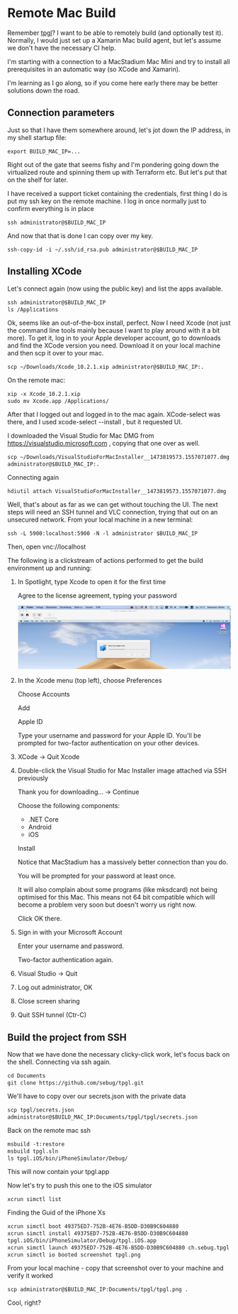 # Remote Mac Build
Remember [tpgl](https://github.com/sebug/tpgl)? I want to be able to remotely
build (and optionally test it). Normally, I would just set up a Xamarin Mac
build agent, but let's assume we don't have the necessary CI help.

I'm starting with a connection to a MacStadium Mac Mini and try to install
all prerequisites in an automatic way (so XCode and Xamarin).

I'm learning as I go along, so if you come here early there may be better
solutions down the road.

## Connection parameters
Just so that I have them somewhere around, let's jot down the IP address, in
my shell startup file:

	export BUILD_MAC_IP=...

Right out of the gate that seems fishy and I'm pondering going down the
virtualized route and spinning them up with Terraform etc. But let's put that
on the shelf for later.

I have received a support ticket containing the credentials, first thing I
do is put my ssh key on the remote machine. I log in once normally just to
confirm everything is in place

	ssh administrator@$BUILD_MAC_IP

And now that that is done I can copy over my key.

	ssh-copy-id -i ~/.ssh/id_rsa.pub administrator@$BUILD_MAC_IP

## Installing XCode
Let's connect again (now using the public key) and list the apps available.

	ssh administrator@$BUILD_MAC_IP
	ls /Applications

Ok, seems like an out-of-the-box install, perfect. Now I need Xcode (not just the command line tools mainly because I want to play around with it a bit more). To get it, log in to your Apple developer account, go to downloads and find the XCode version you need. Download it on your local machine and then scp it over to your mac.

	scp ~/Downloads/Xcode_10.2.1.xip administrator@$BUILD_MAC_IP:.

On the remote mac:

	xip -x Xcode_10.2.1.xip
	sudo mv Xcode.app /Applications/

After that I logged out and logged in to the mac again. XCode-select was there, and I used xcode-select --install , but it requested UI.

I downloaded the Visual Studio for Mac DMG from https://visualstudio.microsoft.com , copying that one over as well.

	scp ~/Downloads/VisualStudioForMacInstaller__1473819573.1557071077.dmg administrator@$BUILD_MAC_IP:.

Connecting again

	hdiutil attach VisualStudioForMacInstaller__1473819573.1557071077.dmg

Well, that's about as far as we can get without touching the UI. The next steps will need an SSH tunnel and VLC connection, trying that out on an unsecured network. From your local machine in a new terminal:

	ssh -L 5900:localhost:5900 -N -l administrator $BUILD_MAC_IP

Then, open vnc://localhost

The following is a clickstream of actions performed to get the build environment up and running:

1) In Spotlight, type Xcode to open it for the first time

   Agree to the license agreement, typing your password

   ![Installing Components](https://raw.githubusercontent.com/sebug/remote-mac-build/master/images/installing_components.png "Installing XCode components")

2) In the Xcode menu (top left), choose Preferences

   Choose Accounts

   Add

   Apple ID

   Type your username and password for your Apple ID. You'll be prompted for two-factor authentication on your other devices.

3) XCode -> Quit Xcode

4) Double-click the Visual Studio for Mac Installer image attached via SSH previously

   Thank you for downloading... -> Continue

   Choose the following components:

   - .NET Core
   - Android
   - iOS

   Install

   Notice that MacStadium has a massively better connection than you do.

   You will be prompted for your password at least once.


   It will also complain about some programs (like mksdcard) not being optimised for this Mac. This means not 64 bit compatible which will become a problem very soon but doesn't worry us right now.

   Click OK there.

5) Sign in with your Microsoft Account

   Enter your username and password.

   Two-factor authentication again.

6) Visual Studio -> Quit

7) Log out administrator, OK

8) Close screen sharing

9) Quit SSH tunnel (Ctr-C)


## Build the project from SSH
Now that we have done the necessary clicky-click work, let's focus back on the shell. Connecting via ssh again.

	cd Documents
	git clone https://github.com/sebug/tpgl.git

We'll have to copy over our secrets.json with the private data

	scp tpgl/secrets.json administrator@$BUILD_MAC_IP:Documents/tpgl/tpgl/secrets.json

Back on the remote mac ssh

	msbuild -t:restore
	msbuild tpgl.sln
	ls tpgl.iOS/bin/iPhoneSimulator/Debug/

This will now contain your tpgl.app

Now let's try to push this one to the iOS simulator

	xcrun simctl list

Finding the Guid of the iPhone Xs

	xcrun simctl boot 49375ED7-752B-4E76-B5DD-D30B9C604880
	xcrun simctl install 49375ED7-752B-4E76-B5DD-D30B9C604880 tpgl.iOS/bin/iPhoneSimulator/Debug/tpgl.iOS.app
	xcrun simctl launch 49375ED7-752B-4E76-B5DD-D30B9C604880 ch.sebug.tpgl
	xcrun simctl io booted screenshot tpgl.png

From your local machine - copy that screenshot over to your machine and verify it worked

	scp administrator@$BUILD_MAC_IP:Documents/tpgl/tpgl.png .

Cool, right?
